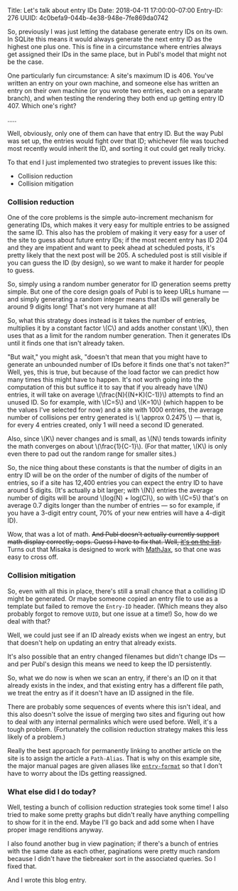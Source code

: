 Title: Let's talk about entry IDs
Date: 2018-04-11 17:00:00-07:00
Entry-ID: 276
UUID: 4c0befa9-044b-4e38-948e-7fe869da0742

So, previously I was just letting the database generate entry IDs on its own.
In SQLite this means it would always generate the next entry ID as the highest
one plus one. This is fine in a circumstance where entries always get assigned
their IDs in the same place, but in Publ's model that might not be the case.

One particularly fun circumstance: A site's maximum ID is 406.
You've written an entry on your own machine,
and someone else has written an entry on their own machine (or you wrote two
entries, each on a separate branch), and when testing the rendering they both
end up getting entry ID 407. Which one's right?

.....

Well, obviously, only one of them can have that entry ID. But the way Publ was
set up, the entries would fight over that ID; whichever file was touched most
recently would inherit the ID, and sorting it out could get really tricky.

To that end I just implemented two strategies to prevent issues like this:

* Collision reduction
* Collision mitigation

### Collision reduction

One of the core problems is the simple auto-increment mechanism for generating
IDs, which makes it very easy for multiple entries to be assigned the same ID.
This also has the problem of making it very easy for a user of the site to guess
about future entry IDs; if the most recent entry has ID 204 and they are impatient and want
to peek ahead at scheduled posts, it's pretty likely that the next post will be 205.
A scheduled post is still visible if you can guess the ID (by design), so we want
to make it harder for people to guess.

So, simply using a random number generator for ID generation seems pretty simple.
But one of the core design goals of Publ is to keep URLs humane — and simply
generating a random integer means that IDs will generally be around 9 digits long!
That's not very humane at all!

So, what this strategy does instead is it takes the number of entries, multiplies
it by a constant factor \\(C\\) and adds another constant \\(K\\), then uses that as a
limit for the random number generation. Then it generates IDs until it finds one
that isn't already taken.

"But wait," you might ask, "doesn't that mean that you might have to generate an
unbounded number of IDs before it finds one that's not taken?" Well, yes, this
is true, but because of the load factor we can predict how many times this
might have to happen. It's not worth going into the computation of this but
suffice it to say that if you already have \\(N\\) entries,
it will take on average \\(\frac{N}{(N+K)(C-1)}\\) attempts to find an unused ID.
So for example, with \\(C=5\\) and \\(K=10\\) (which happen to be the values I've
selected for now) and a site with 1000 entries, the average number of collisions
per entry generated is \\( \approx 0.2475 \\) —
that is, for every 4 entries created, only 1 will need a second ID generated.

Also, since \\(K\\) never changes and is small, as \\(N\\) tends towards infinity the
math converges on about \\(\frac{1}{C-1}\\). (For that matter, \\(K\\) is only even there to
pad out the random range for smaller sites.)

So, the nice thing about these constants is that the number of digits in an
entry ID will be on the order of the number of digits of the number of entries,
so if a site has 12,400 entries you can expect the entry ID to have around 5
digits. (It's actually a bit larger; with \\(N\\) entries the average number of
digits will be around \\(log(N) + log(C)\\), so with \\(C=5\\) that's on average 0.7
digits longer than the number of entries — so for example, if you have a 3-digit entry count,
70% of your new entries will have a 4-digit ID).

Wow, that was a lot of math. ~~And Publ doesn't actually currently support math
display correctly, oops. Guess I have to fix that. Well, [it's on the list](https://github.com/fluffy-critter/Publ/issues/40).~~ Turns out that Misaka is designed to work with [MathJax](https://www.mathjax.org), so
that one was easy to cross off.

### Collision mitigation

So, even with all this in place, there's still a small chance that a colliding ID
might be generated. Or maybe someone copied an entry file to use as a template but
failed to remove the `Entry-ID` header. (Which means they also probably forgot to
remove `UUID`, but one issue at a time!) So, how do we deal with that?

Well, we could just see if an ID already exists when we ingest an entry, but
that doesn't help on updating an entry that already exists.

It's also possible that an entry changed filenames but didn't change IDs — and per
Publ's design this means we need to keep the ID persistently.

So, what we do now is when we scan an entry, if there's an ID on it that already
exists in the index, and that existing entry has a different file path, we treat
the entry as if it doesn't have an ID assigned in the file.

There are probably some sequences of events where this isn't ideal, and this also
doesn't solve the issue of merging two sites and figuring out how to deal with any
internal permalinks which were used before. Well, it's a tough problem. (Fortunately
the collision reduction strategy makes this less likely of a problem.)

Really the best approach for permanently linking to another article on the site
is to assign the article a `Path-Alias`. That is why on this example site, the
major manual pages are given aliases like [`entry-format`](/entry-format) so that
I don't have to worry about the IDs getting reassigned.

### What else did I do today?

Well, testing a bunch of collision reduction strategies took some time! I also
tried to make some pretty graphs but didn't really have anything compelling to
show for it in the end. Maybe I'll go back and add some when I have proper
image renditions anyway.

I also found another bug in view pagination; if there's a bunch of entries with
the same date as each other, paginations were pretty much random because I didn't
have the tiebreaker sort in the associated queries. So I fixed that.

And I wrote this blog entry.
